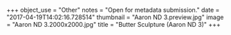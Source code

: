 +++
object_use = "Other"
notes = "Open for metadata submission."
date = "2017-04-19T14:02:16.728514"
thumbnail = "Aaron ND 3.preview.jpg"
image = "Aaron ND 3.2000x2000.jpg"
title = "Butter Sculpture (Aaron ND 3)"
+++
